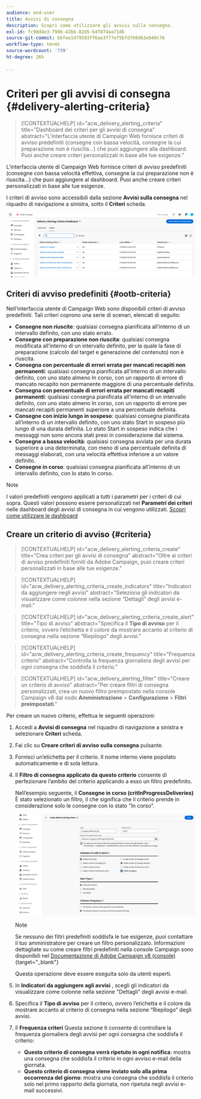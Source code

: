 ```yaml
---
audience: end-user
title: Avvisi di consegna
description: Scopri come utilizzare gli avvisi sulla consegna.
exl-id: fc98d4e3-7986-42bb-82d5-b4f874aa71db
source-git-commit: bbfee1479593ff6ae3f77ef5bfd760d63e640c76
workflow-type: tm+mt
source-wordcount: '739'
ht-degree: 26%

---
```


# Criteri per gli avvisi di consegna {#delivery-alerting-criteria}

>[!CONTEXTUALHELP]
>id="acw_delivery_alerting_criteria"
>title="Dashboard dei criteri per gli avvisi di consegna"
>abstract="L’interfaccia utente di Campaign Web fornisce criteri di avviso predefiniti (consegne con bassa velocità, consegne la cui preparazione non è riuscita...) che puoi aggiungere alla dashboard. Puoi anche creare criteri personalizzati in base alle tue esigenze."

L’interfaccia utente di Campaign Web fornisce criteri di avviso predefiniti (consegne con bassa velocità effettiva, consegne la cui preparazione non è riuscita...) che puoi aggiungere al dashboard. Puoi anche creare criteri personalizzati in base alle tue esigenze.

I criteri di avviso sono accessibili dalla sezione **Avvisi sulla consegna** nel riquadro di navigazione a sinistra, sotto il **Criteri** scheda.

![](assets/alerting-criteria-list.png)

## Criteri di avviso predefiniti {#ootb-criteria}

Nell’interfaccia utente di Campaign Web sono disponibili criteri di avviso predefiniti. Tali criteri coprono una serie di scenari, elencati di seguito:

* **Consegne non riuscite**: qualsiasi consegna pianificata all’interno di un intervallo definito, con uno stato errato.
* **Consegne con preparazione non riuscita**: qualsiasi consegna modificata all’interno di un intervallo definito, per la quale la fase di preparazione (calcolo del target e generazione del contenuto) non è riuscita.
* **Consegna con percentuale di errori errata per mancati recapiti non permanenti**: qualsiasi consegna pianificata all’interno di un intervallo definito, con uno stato almeno In corso, con un rapporto di errore di mancato recapito non permanente maggiore di una percentuale definita.
* **Consegna con percentuale di errori errata per mancati recapiti permanenti**: qualsiasi consegna pianificata all’interno di un intervallo definito, con uno stato almeno In corso, con un rapporto di errore per mancati recapiti permanenti superiore a una percentuale definita.
* **Consegne con inizio lungo in sospeso**: qualsiasi consegna pianificata all’interno di un intervallo definito, con uno stato Start in sospeso più lungo di una durata definita. Lo stato Start in sospeso indica che i messaggi non sono ancora stati presi in considerazione dal sistema.
* **Consegne a bassa velocità**: qualsiasi consegna avviata per una durata superiore a una determinata, con meno di una percentuale definita di messaggi elaborati, con una velocità effettiva inferiore a un valore definito.
* **Consegne in corso**: qualsiasi consegna pianificata all’interno di un intervallo definito, con lo stato In corso.

>[!NOTE]
>
>I valori predefiniti vengono applicati a tutti i parametri per i criteri di cui sopra. Questi valori possono essere personalizzati nel **Parametri dei criteri** nelle dashboard degli avvisi di consegna in cui vengono utilizzati. [Scopri come utilizzare le dashboard](../msg/delivery-alerting-dashboards.md)

## Creare un criterio di avviso {#criteria}

>[!CONTEXTUALHELP]
>id="acw_delivery_alerting_criteria_create"
>title="Crea criteri per gli avvisi di consegna"
>abstract="Oltre ai criteri di avviso predefiniti forniti da Adobe Campaign, puoi creare criteri personalizzati in base alle tue esigenze."

>[!CONTEXTUALHELP]
>id="acw_delivery_alerting_criteria_create_indicators"
>title="Indicatori da aggiungere negli avvisi"
>abstract="Seleziona gli indicatori da visualizzare come colonne nella sezione “Dettagli” degli avvisi e-mail."

>[!CONTEXTUALHELP]
>id="acw_delivery_alerting_criteria_create_alert"
>title="Tipo di avviso"
>abstract="Specifica il **Tipo di avviso** per il criterio, ovvero l’etichetta e il colore da mostrare accanto al criterio di consegna nella sezione “Riepilogo” degli avvisi."

>[!CONTEXTUALHELP]
>id="acw_delivery_alerting_criteria_create_frequency"
>title="Frequenza criterio"
>abstract="Controlla la frequenza giornaliera degli avvisi per ogni consegna che soddisfa il criterio."

>[!CONTEXTUALHELP]
>id="acw_delivery_alerting_filter"
>title="Creare un criterio di avviso"
>abstract="Per creare filtri di consegna personalizzati, crea un nuovo filtro preimpostato nella console Campaign v8 dal nodo **Amministrazione** > **Configurazione** > **Filtri preimpostati**."

Per creare un nuovo criterio, effettua le seguenti operazioni:

1. Accedi a **Avvisi di consegna** nel riquadro di navigazione a sinistra e selezionare **Criteri** scheda.
1. Fai clic su **Creare criteri di avviso sulla consegna** pulsante.
1. Fornisci un’etichetta per il criterio. Il nome interno viene popolato automaticamente e di sola lettura.
1. Il **Filtro di consegna applicato da questo criterio** consente di perfezionare l’ambito del criterio applicando a esso un filtro predefinito.

   Nell’esempio seguente, il **Consegne in corso (critInProgressDeliveries)** È stato selezionato un filtro, il che significa che il criterio prende in considerazione solo le consegne con lo stato &quot;In corso&quot;.

   ![](assets/alerting-criteria-properties.png)

   >[!NOTE]
   >
   >Se nessuno dei filtri predefiniti soddisfa le tue esigenze, puoi contattare il tuo amministratore per creare un filtro personalizzato.  Informazioni dettagliate su come creare filtri predefiniti nella console Campaign sono disponibili nel [Documentazione di Adobe Campaign v8 (console)](https://experienceleague.adobe.com/en/docs/campaign/campaign-v8/audience/create-audiences/create-filters){target="_blank"}
   >
   >Questa operazione deve essere eseguita solo da utenti esperti.

1. In **Indicatori da aggiungere agli avvisi** , scegli gli indicatori da visualizzare come colonne nella sezione &quot;Dettagli&quot; degli avvisi e-mail.

1. Specifica il **Tipo di avviso** per il criterio, ovvero l’etichetta e il colore da mostrare accanto al criterio di consegna nella sezione “Riepilogo” degli avvisi.

1. Il **Frequenza criteri** Questa sezione ti consente di controllare la frequenza giornaliera degli avvisi per ogni consegna che soddisfa il criterio:

   * **Questo criterio di consegna verrà ripetuto in ogni notifica**: mostra una consegna che soddisfa il criterio in ogni avviso e-mail della giornata.
   * **Questo criterio di consegna viene inviato solo alla prima occorrenza del giorno**: mostra una consegna che soddisfa il criterio solo nel primo rapporto della giornata, non ripetuta negli avvisi e-mail successivi.
